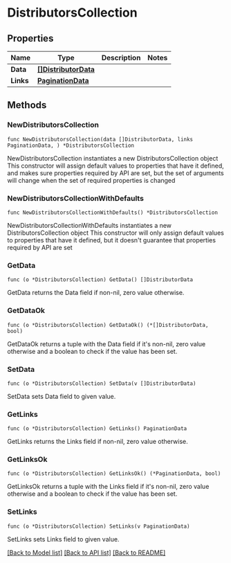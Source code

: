 # DistributorsCollection

## Properties

Name | Type | Description | Notes
------------ | ------------- | ------------- | -------------
**Data** | [**[]DistributorData**](DistributorData.md) |  | 
**Links** | [**PaginationData**](PaginationData.md) |  | 

## Methods

### NewDistributorsCollection

`func NewDistributorsCollection(data []DistributorData, links PaginationData, ) *DistributorsCollection`

NewDistributorsCollection instantiates a new DistributorsCollection object
This constructor will assign default values to properties that have it defined,
and makes sure properties required by API are set, but the set of arguments
will change when the set of required properties is changed

### NewDistributorsCollectionWithDefaults

`func NewDistributorsCollectionWithDefaults() *DistributorsCollection`

NewDistributorsCollectionWithDefaults instantiates a new DistributorsCollection object
This constructor will only assign default values to properties that have it defined,
but it doesn't guarantee that properties required by API are set

### GetData

`func (o *DistributorsCollection) GetData() []DistributorData`

GetData returns the Data field if non-nil, zero value otherwise.

### GetDataOk

`func (o *DistributorsCollection) GetDataOk() (*[]DistributorData, bool)`

GetDataOk returns a tuple with the Data field if it's non-nil, zero value otherwise
and a boolean to check if the value has been set.

### SetData

`func (o *DistributorsCollection) SetData(v []DistributorData)`

SetData sets Data field to given value.


### GetLinks

`func (o *DistributorsCollection) GetLinks() PaginationData`

GetLinks returns the Links field if non-nil, zero value otherwise.

### GetLinksOk

`func (o *DistributorsCollection) GetLinksOk() (*PaginationData, bool)`

GetLinksOk returns a tuple with the Links field if it's non-nil, zero value otherwise
and a boolean to check if the value has been set.

### SetLinks

`func (o *DistributorsCollection) SetLinks(v PaginationData)`

SetLinks sets Links field to given value.



[[Back to Model list]](../README.md#documentation-for-models) [[Back to API list]](../README.md#documentation-for-api-endpoints) [[Back to README]](../README.md)


